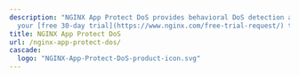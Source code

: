 ```yaml
---
description: "NGINX App Protect DoS provides behavioral DoS detection and mitigation.\n\nRequest
  your [free 30-day trial](https://www.nginx.com/free-trial-request/) today. \n"
title: NGINX App Protect DoS
url: /nginx-app-protect-dos/
cascade:
  logo: "NGINX-App-Protect-DoS-product-icon.svg"
---
```

